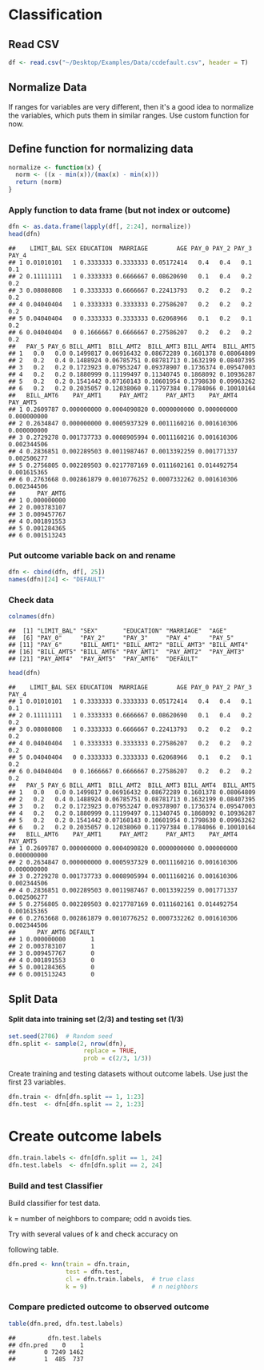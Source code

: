 Classification
================

Read CSV
--------

``` r
df <- read.csv("~/Desktop/Examples/Data/ccdefault.csv", header = T)
```

Normalize Data
--------------

If ranges for variables are very different, then it's a good idea to normalize the variables, which puts them in similar ranges. Use custom function for now.

Define function for normalizing data
------------------------------------

``` r
normalize <- function(x) {
  norm <- ((x - min(x))/(max(x) - min(x)))
  return (norm)
}
```

### Apply function to data frame (but not index or outcome)

``` r
dfn <- as.data.frame(lapply(df[, 2:24], normalize))
head(dfn)
```

    ##    LIMIT_BAL SEX EDUCATION  MARRIAGE        AGE PAY_0 PAY_2 PAY_3 PAY_4
    ## 1 0.01010101   1 0.3333333 0.3333333 0.05172414   0.4   0.4   0.1   0.1
    ## 2 0.11111111   1 0.3333333 0.6666667 0.08620690   0.1   0.4   0.2   0.2
    ## 3 0.08080808   1 0.3333333 0.6666667 0.22413793   0.2   0.2   0.2   0.2
    ## 4 0.04040404   1 0.3333333 0.3333333 0.27586207   0.2   0.2   0.2   0.2
    ## 5 0.04040404   0 0.3333333 0.3333333 0.62068966   0.1   0.2   0.1   0.2
    ## 6 0.04040404   0 0.1666667 0.6666667 0.27586207   0.2   0.2   0.2   0.2
    ##   PAY_5 PAY_6 BILL_AMT1  BILL_AMT2  BILL_AMT3 BILL_AMT4  BILL_AMT5
    ## 1   0.0   0.0 0.1499817 0.06916432 0.08672289 0.1601378 0.08064809
    ## 2   0.2   0.4 0.1488924 0.06785751 0.08781713 0.1632199 0.08407395
    ## 3   0.2   0.2 0.1723923 0.07953247 0.09378907 0.1736374 0.09547003
    ## 4   0.2   0.2 0.1880999 0.11199497 0.11340745 0.1868092 0.10936287
    ## 5   0.2   0.2 0.1541442 0.07160143 0.10601954 0.1798630 0.09963262
    ## 6   0.2   0.2 0.2035057 0.12038060 0.11797384 0.1784066 0.10010164
    ##   BILL_AMT6    PAY_AMT1     PAY_AMT2     PAY_AMT3    PAY_AMT4    PAY_AMT5
    ## 1 0.2609787 0.000000000 0.0004090820 0.0000000000 0.000000000 0.000000000
    ## 2 0.2634847 0.000000000 0.0005937329 0.0011160216 0.001610306 0.000000000
    ## 3 0.2729278 0.001737733 0.0008905994 0.0011160216 0.001610306 0.002344506
    ## 4 0.2836851 0.002289503 0.0011987467 0.0013392259 0.001771337 0.002506277
    ## 5 0.2756805 0.002289503 0.0217787169 0.0111602161 0.014492754 0.001615365
    ## 6 0.2763668 0.002861879 0.0010776252 0.0007332262 0.001610306 0.002344506
    ##      PAY_AMT6
    ## 1 0.000000000
    ## 2 0.003783107
    ## 3 0.009457767
    ## 4 0.001891553
    ## 5 0.001284365
    ## 6 0.001513243

### Put outcome variable back on and rename

``` r
dfn <- cbind(dfn, df[, 25])
names(dfn)[24] <- "DEFAULT"
```

### Check data

``` r
colnames(dfn)
```

    ##  [1] "LIMIT_BAL" "SEX"       "EDUCATION" "MARRIAGE"  "AGE"      
    ##  [6] "PAY_0"     "PAY_2"     "PAY_3"     "PAY_4"     "PAY_5"    
    ## [11] "PAY_6"     "BILL_AMT1" "BILL_AMT2" "BILL_AMT3" "BILL_AMT4"
    ## [16] "BILL_AMT5" "BILL_AMT6" "PAY_AMT1"  "PAY_AMT2"  "PAY_AMT3" 
    ## [21] "PAY_AMT4"  "PAY_AMT5"  "PAY_AMT6"  "DEFAULT"

``` r
head(dfn)
```

    ##    LIMIT_BAL SEX EDUCATION  MARRIAGE        AGE PAY_0 PAY_2 PAY_3 PAY_4
    ## 1 0.01010101   1 0.3333333 0.3333333 0.05172414   0.4   0.4   0.1   0.1
    ## 2 0.11111111   1 0.3333333 0.6666667 0.08620690   0.1   0.4   0.2   0.2
    ## 3 0.08080808   1 0.3333333 0.6666667 0.22413793   0.2   0.2   0.2   0.2
    ## 4 0.04040404   1 0.3333333 0.3333333 0.27586207   0.2   0.2   0.2   0.2
    ## 5 0.04040404   0 0.3333333 0.3333333 0.62068966   0.1   0.2   0.1   0.2
    ## 6 0.04040404   0 0.1666667 0.6666667 0.27586207   0.2   0.2   0.2   0.2
    ##   PAY_5 PAY_6 BILL_AMT1  BILL_AMT2  BILL_AMT3 BILL_AMT4  BILL_AMT5
    ## 1   0.0   0.0 0.1499817 0.06916432 0.08672289 0.1601378 0.08064809
    ## 2   0.2   0.4 0.1488924 0.06785751 0.08781713 0.1632199 0.08407395
    ## 3   0.2   0.2 0.1723923 0.07953247 0.09378907 0.1736374 0.09547003
    ## 4   0.2   0.2 0.1880999 0.11199497 0.11340745 0.1868092 0.10936287
    ## 5   0.2   0.2 0.1541442 0.07160143 0.10601954 0.1798630 0.09963262
    ## 6   0.2   0.2 0.2035057 0.12038060 0.11797384 0.1784066 0.10010164
    ##   BILL_AMT6    PAY_AMT1     PAY_AMT2     PAY_AMT3    PAY_AMT4    PAY_AMT5
    ## 1 0.2609787 0.000000000 0.0004090820 0.0000000000 0.000000000 0.000000000
    ## 2 0.2634847 0.000000000 0.0005937329 0.0011160216 0.001610306 0.000000000
    ## 3 0.2729278 0.001737733 0.0008905994 0.0011160216 0.001610306 0.002344506
    ## 4 0.2836851 0.002289503 0.0011987467 0.0013392259 0.001771337 0.002506277
    ## 5 0.2756805 0.002289503 0.0217787169 0.0111602161 0.014492754 0.001615365
    ## 6 0.2763668 0.002861879 0.0010776252 0.0007332262 0.001610306 0.002344506
    ##      PAY_AMT6 DEFAULT
    ## 1 0.000000000       1
    ## 2 0.003783107       1
    ## 3 0.009457767       0
    ## 4 0.001891553       0
    ## 5 0.001284365       0
    ## 6 0.001513243       0

Split Data
----------

#### Split data into training set (2/3) and testing set (1/3)

``` r
set.seed(2786)  # Random seed
dfn.split <- sample(2, nrow(dfn), 
                     replace = TRUE,
                     prob = c(2/3, 1/3))
```

Create training and testing datasets without outcome labels. Use just the first 23 variables.

``` r
dfn.train <- dfn[dfn.split == 1, 1:23]
dfn.test  <- dfn[dfn.split == 2, 1:23]
```

Create outcome labels
=====================

``` r
dfn.train.labels <- dfn[dfn.split == 1, 24]
dfn.test.labels  <- dfn[dfn.split == 2, 24]
```

### Build and test Classifier

Build classifier for test data.

k = number of neighbors to compare; odd n avoids ties.

Try with several values of k and check accuracy on

following table.

``` r
dfn.pred <- knn(train = dfn.train,
                test = dfn.test, 
                cl = dfn.train.labels,  # true class
                k = 9)                  # n neighbors
```

### Compare predicted outcome to observed outcome

``` r
table(dfn.pred, dfn.test.labels)
```

    ##         dfn.test.labels
    ## dfn.pred    0    1
    ##        0 7249 1462
    ##        1  485  737

